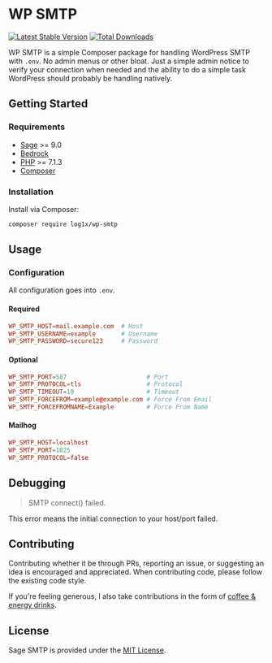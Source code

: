 # WP SMTP

[![Latest Stable Version](https://poser.pugx.org/log1x/wp-smtp/v/stable)](https://packagist.org/packages/log1x/wp-smtp) [![Total Downloads](https://poser.pugx.org/log1x/wp-smtp/downloads)](https://packagist.org/packages/log1x/wp-smtp)

WP SMTP is a simple Composer package for handling WordPress SMTP with `.env`. No admin menus or other bloat. Just a simple admin notice to verify your connection when needed and the ability to do a simple task WordPress should probably be handling natively.

## Getting Started

### Requirements

- [Sage](https://github.com/roots/sage) >= 9.0
- [Bedrock](https://github.com/roots/bedrock)
- [PHP](https://secure.php.net/manual/en/install.php) >= 7.1.3
- [Composer](https://getcomposer.org/download/)

### Installation

Install via Composer:

```sh
composer require log1x/wp-smtp
```

## Usage

### Configuration

All configuration goes into `.env`.

#### Required

```conf
WP_SMTP_HOST=mail.example.com  # Host
WP_SMTP_USERNAME=example       # Username
WP_SMTP_PASSWORD=secure123     # Password
```

#### Optional

```conf
WP_SMTP_PORT=587                      # Port
WP_SMTP_PROTOCOL=tls                  # Protocol
WP_SMTP_TIMEOUT=10                    # Timeout
WP_SMTP_FORCEFROM=example@example.com # Force From Email
WP_SMTP_FORCEFROMNAME=Example         # Force From Name
```

#### Mailhog

```conf
WP_SMTP_HOST=localhost
WP_SMTP_PORT=1025
WP_SMTP_PROTOCOL=false
```

## Debugging

> SMTP connect() failed.

This error means the initial connection to your host/port failed.

## Contributing

Contributing whether it be through PRs, reporting an issue, or suggesting an idea is encouraged and appreciated. When contributing code, please follow the existing code style.

If you're feeling generous, I also take contributions in the form of [coffee & energy drinks](https://www.buymeacoffee.com/log1x).

## License

Sage SMTP is provided under the [MIT License](https://github.com/log1x/wp-smtp/blob/master/LICENSE.md).
